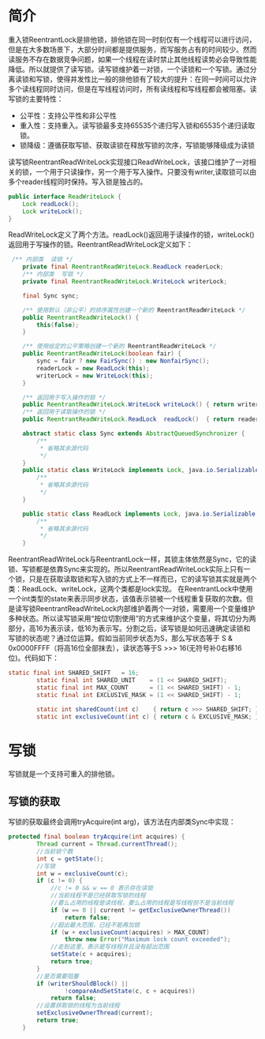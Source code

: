 # 简介
重入锁ReentrantLock是排他锁，排他锁在同一时刻仅有一个线程可以进行访问，但是在大多数场景下，大部分时间都是提供服务，而写服务占有的时间较少。然而读服务不存在数据竞争问题，如果一个线程在读时禁止其他线程读势必会导致性能降低。所以就提供了读写锁。读写锁维护着一对锁，一个读锁和一个写锁。通过分离读锁和写锁，使得并发性比一般的排他锁有了较大的提升：在同一时间可以允许多个读线程同时访问，但是在写线程访问时，所有读线程和写线程都会被阻塞。读写锁的主要特性：
- 公平性：支持公平性和非公平性
- 重入性：支持重入。读写锁最多支持65535个递归写入锁和65535个递归读取锁。
- 锁降级：遵循获取写锁、获取读锁在释放写锁的次序，写锁能够降级成为读锁

读写锁ReentrantReadWriteLock实现接口ReadWriteLock，该接口维护了一对相关的锁，一个用于只读操作，另一个用于写入操作。只要没有writer,读取锁可以由多个reader线程同时保持。写入锁是独占的。
```java
public interface ReadWriteLock {
    Lock readLock();
    Lock writeLock();
}
```
ReadWriteLock定义了两个方法。readLock()返回用于读操作的锁，writeLock()返回用于写操作的锁。ReentrantReadWriteLock定义如下：
```java
 /** 内部类  读锁 */
    private final ReentrantReadWriteLock.ReadLock readerLock;
    /** 内部类  写锁 */
    private final ReentrantReadWriteLock.WriteLock writerLock;

    final Sync sync;

    /** 使用默认（非公平）的排序属性创建一个新的 ReentrantReadWriteLock */
    public ReentrantReadWriteLock() {
        this(false);
    }

    /** 使用给定的公平策略创建一个新的 ReentrantReadWriteLock */
    public ReentrantReadWriteLock(boolean fair) {
        sync = fair ? new FairSync() : new NonfairSync();
        readerLock = new ReadLock(this);
        writerLock = new WriteLock(this);
    }

    /** 返回用于写入操作的锁 */
    public ReentrantReadWriteLock.WriteLock writeLock() { return writerLock; }
    /** 返回用于读取操作的锁 */
    public ReentrantReadWriteLock.ReadLock  readLock()  { return readerLock; }

    abstract static class Sync extends AbstractQueuedSynchronizer {
        /**
         * 省略其余源代码
         */
    }
    public static class WriteLock implements Lock, java.io.Serializable{
        /**
         * 省略其余源代码
         */
    }

    public static class ReadLock implements Lock, java.io.Serializable {
        /**
         * 省略其余源代码
         */
    }
```
ReentrantReadWriteLock与ReentrantLock一样，其锁主体依然是Sync，它的读锁、写锁都是依靠Sync来实现的。所以ReentrantReadWriteLock实际上只有一个锁，只是在获取读取锁和写入锁的方式上不一样而已，它的读写锁其实就是两个类：ReadLock、writeLock，这两个类都是lock实现。 在ReentrantLock中使用一个int类型的state来表示同步状态，该值表示锁被一个线程重复获取的次数。但是读写锁ReentrantReadWriteLock内部维护着两个一对锁，需要用一个变量维护多种状态。所以读写锁采用“按位切割使用”的方式来维护这个变量，将其切分为两部分，高16为表示读，低16为表示写。分割之后，读写锁是如何迅速确定读锁和写锁的状态呢？通过位运算。假如当前同步状态为S，那么写状态等于 S & 0x0000FFFF（将高16位全部抹去），读状态等于S >>> 16(无符号补0右移16位)。代码如下：
```java
static final int SHARED_SHIFT   = 16;
        static final int SHARED_UNIT    = (1 << SHARED_SHIFT);
        static final int MAX_COUNT      = (1 << SHARED_SHIFT) - 1;
        static final int EXCLUSIVE_MASK = (1 << SHARED_SHIFT) - 1;

        static int sharedCount(int c)    { return c >>> SHARED_SHIFT; }
        static int exclusiveCount(int c) { return c & EXCLUSIVE_MASK; }
```
# 写锁
写锁就是一个支持可重入的排他锁。

## 写锁的获取
写锁的获取最终会调用tryAcquire(int arg)，该方法在内部类Sync中实现：
```java
protected final boolean tryAcquire(int acquires) {
        Thread current = Thread.currentThread();
        //当前锁个数
        int c = getState();
        //写锁
        int w = exclusiveCount(c);
        if (c != 0) {
            //c != 0 && w == 0 表示存在读锁
            //当前线程不是已经获取写锁的线程
            //要么占用的线程是读线程，要么占用的线程是写线程但不是当前线程
            if (w == 0 || current != getExclusiveOwnerThread())
                return false;
            //超出最大范围，已经不能再加锁
            if (w + exclusiveCount(acquires) > MAX_COUNT)
                throw new Error("Maximum lock count exceeded");
            //走到这里，表示是写线程并且没有超出范围
            setState(c + acquires);
            return true;
        }
        //是否需要阻塞
        if (writerShouldBlock() ||
                !compareAndSetState(c, c + acquires))
            return false;
        //设置获取锁的线程为当前线程
        setExclusiveOwnerThread(current);
        return true;
    }
```

